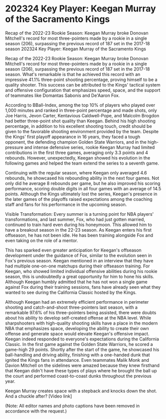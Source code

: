 # 202324 Key Player: Keegan Murray of the Sacramento Kings

Recap of the 2022-23 Rookie Season: Keegan Murray broke Donovan Mitchell's record for most three-pointers made by a rookie in a single season (206), surpassing the previous record of 187 set in the 2017-18 season 
 202324 Key Player: Keegan Murray of the Sacramento Kings

Recap of the 2022-23 Rookie Season: Keegan Murray broke Donovan Mitchell's record for most three-pointers made by a rookie in a single season (206), surpassing the previous record of 187 set in the 2017-18 season. What's remarkable is that he achieved this record with an impressive 41.1% three-point shooting percentage, proving himself to be a quality shooter. This success can be attributed to the Kings' tactical system and offensive configuration that emphasizes speed, space, and the support of teammates like Domantas Sabonis and De'Aaron Fox.

According to BBall-Index, among the top 10% of players who played over 1,000 minutes and ranked in three-point percentage and made shots, only Joe Harris, Jevon Carter, Kentavious Caldwell-Pope, and Malcolm Brogdon had better three-point shot quality than Keegan. Behind his high shooting percentage, in addition to his excellent shooting touch, credit should be given to the favorable shooting environment provided by the team. Despite the Kings' first playoff appearance in 16 years, they faced a tough opponent, the defending champion Golden State Warriors, and in the high-pressure and intense defensive series, rookie Keegan Murray had limited contributions in the first three games, averaging only 3.3 points and 4 rebounds. However, unexpectedly, Keegan showed his evolution in the following games and helped the team extend the series to a seventh game.

Continuing with the regular season, where Keegan only averaged 4.6 rebounds, he showcased his rebounding ability in the next four games. Not only did he average 8 rebounds per game, but he also improved his scoring performance, scoring double digits in all four games with an average of 14.5 points. Although the Kings ultimately lost the series, Keegan's presence in the later games of the playoffs raised expectations among the coaching staff and fans for his performance in the upcoming season.

Visible Transformation: Every summer is a turning point for NBA players' transformations, and last summer, Fox, who had just gotten married, continued to train hard even during his honeymoon. This allowed him to have a breakout season in the 22-23 season. As Keegan enters his first offseason, he has not been idle. He has been training alongside Fox and even taking on the role of a mentor.

This has sparked even greater anticipation for Keegan's offseason development under the guidance of Fox, similar to the evolution seen in Fox's previous season. Keegan mentioned in an interview that they have had multiple one-on-one matchups during their offseason training. For Keegan, who showed limited individual offensive abilities during his rookie season, this is undoubtedly a great opportunity for him to hone his skills. Although Keegan humbly admitted that he has not won a single game against Fox during their training sessions, fans have already seen what they wanted to see during the California Classic hosted by the Kings.

Although Keegan had an extremely efficient performance in perimeter shooting and catch-and-shoot three-pointers last season, with a remarkable 97.6% of his three-pointers being assisted, there were doubts about his ability to develop self-created offense at the NBA level. While sharpshooters with high-quality shooting skills have a place in the modern NBA that emphasizes space, developing the ability to create their own offense and generate space would elevate Keegan's offensive impact. Keegan indeed responded to everyone's expectations during the California Classic. In the first game against the Golden State Warriors, he scored a game-high 29 points. Shortly after the start of the game, he showcased his ball-handling and driving ability, finishing with a one-handed dunk that ignited the Kings fans in attendance. Even teammates Malik Monk and Davion Mitchell on the sidelines were amazed because they knew firsthand that Keegan didn't have these types of plays where he brought the ball up the court and performed coast-to-coast dunks throughout the previous year.

Keegan Murray creates space with a stepback and knocks down the shot. And a chuckle after? [Video link]

(Note: All editor names and photo captions have been removed in accordance with the request.)